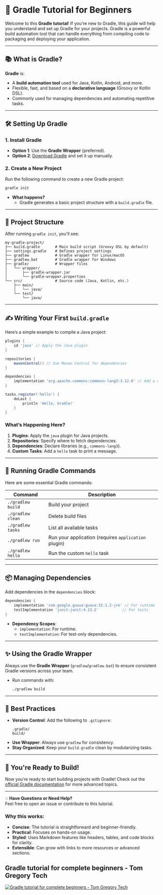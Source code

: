 # 🚀 Gradle Tutorial for Beginners

Welcome to this **Gradle tutorial**! If you're new to Gradle, this guide will help you understand and set up Gradle for your projects. Gradle is a powerful build automation tool that can handle everything from compiling code to packaging and deploying your application.

---

## 📚 What is Gradle?

**Gradle** is:
- A **build automation tool** used for Java, Kotlin, Android, and more.
- Flexible, fast, and based on a **declarative language** (Groovy or Kotlin DSL).
- Commonly used for managing dependencies and automating repetitive tasks.

---

## 🛠️ Setting Up Gradle

### 1. **Install Gradle**
- **Option 1**: Use the **Gradle Wrapper** (preferred).
- **Option 2**: [Download Gradle](https://gradle.org/install/) and set it up manually.

### 2. **Create a New Project**

Run the following command to create a new Gradle project:
```bash
gradle init
```

- **What happens?**
  - Gradle generates a basic project structure with a `build.gradle` file.

---

## 📂 Project Structure

After running `gradle init`, you'll see:
```
my-gradle-project/
├── build.gradle       # Main build script (Groovy DSL by default)
├── settings.gradle    # Defines project settings
├── gradlew            # Gradle wrapper for Linux/macOS
├── gradlew.bat        # Gradle wrapper for Windows
├── gradle/            # Wrapper files
│   └── wrapper/
│       ├── gradle-wrapper.jar
│       └── gradle-wrapper.properties
└── src/               # Source code (Java, Kotlin, etc.)
    ├── main/
    │   └── java/
    └── test/
        └── java/
```

---

## ✍️ Writing Your First `build.gradle`

Here’s a simple example to compile a Java project:

```groovy
plugins {
    id 'java' // Apply the Java plugin
}

repositories {
    mavenCentral() // Use Maven Central for dependencies
}

dependencies {
    implementation 'org.apache.commons:commons-lang3:3.12.0' // Add a dependency
}

tasks.register('hello') {
    doLast {
        println 'Hello, Gradle!'
    }
}
```

### What’s Happening Here?
1. **Plugins**: Apply the `java` plugin for Java projects.
2. **Repositories**: Specify where to fetch dependencies.
3. **Dependencies**: Declare libraries (e.g., `commons-lang3`).
4. **Custom Tasks**: Add a `hello` task to print a message.

---

## 🏃 Running Gradle Commands

Here are some essential Gradle commands:

| Command                     | Description                                  |
|-----------------------------|----------------------------------------------|
| `./gradlew build`           | Build your project                          |
| `./gradlew clean`           | Delete build files                          |
| `./gradlew tasks`           | List all available tasks                    |
| `./gradlew run`             | Run your application (requires `application` plugin) |
| `./gradlew hello`           | Run the custom `hello` task                 |

---

## 📦 Managing Dependencies

Add dependencies in the `dependencies` block:
```groovy
dependencies {
    implementation 'com.google.guava:guava:32.1.2-jre' // For runtime
    testImplementation 'junit:junit:4.13.2'           // For tests
}
```

- **Dependency Scopes**:
  - `implementation`: For runtime.
  - `testImplementation`: For test-only dependencies.

---

## ✨ Using the Gradle Wrapper

Always use the **Gradle Wrapper** (`gradlew`/`gradlew.bat`) to ensure consistent Gradle versions across your team.

- Run commands with:
  ```bash
  ./gradlew build
  ```

---

## 🌱 Best Practices

- **Version Control**: Add the following to `.gitignore`:
  ```plaintext
  .gradle/
  build/
  ```
- **Use Wrapper**: Always use `gradlew` for consistency.
- **Stay Organized**: Keep your `build.gradle` clean by modularizing tasks.

---

## 🎉 You're Ready to Build!

Now you’re ready to start building projects with Gradle! Check out the [official Gradle documentation](https://docs.gradle.org/) for more advanced topics.

---

💡 **Have Questions or Need Help?**  
Feel free to open an issue or contribute to this tutorial.

### Why this works:
- **Concise**: The tutorial is straightforward and beginner-friendly.
- **Practical**: Focuses on hands-on usage.
- **Styled**: Uses Markdown features like headers, tables, and code blocks for clarity.
- **Extensible**: Can grow with links to more resources or advanced sections.

## Gradle tutorial for complete beginners - Tom Gregory Tech
[![Gradle tutorial for complete beginners - Tom Gregory Tech](https://img.youtube.com/vi/-dtcEMLNmn0/0.jpg)](https://www.youtube.com/watch?v=-dtcEMLNmn0)


